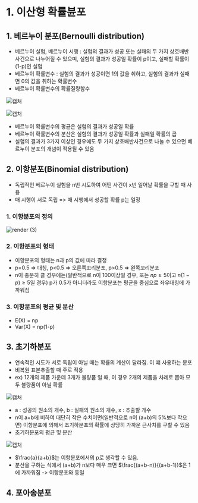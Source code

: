 # 1. 이산형 확률뷴포

## 1. 베르누이 분포(Bernoulli distribution)
- 베르누이 실험, 베르누이 시행 : 실험의 결과가 성공 또는 실패의 두 가지 상호배반사건으로 나누어질 수 있으며, 실험의 결과가 성공일 확률이 p이고, 실패할 확률이 (1-p)인 실험
- 베르누이 확률변수 : 실험의 결과가 성공이면 1의 값을 취하고, 실험의 결과가 실패면 0의 값을 취하는 확률변수
- 베르누이 확률변수의 확률질량함수

![캡처](https://user-images.githubusercontent.com/80622859/181464021-033664d1-5e3e-4db6-a3fd-94d8555a8f9d.PNG)

![캡처](https://user-images.githubusercontent.com/80622859/181464057-327a8738-6fb0-4a19-919f-694566ac5496.PNG)

- 베르누이 확률변수의 평균은 실험의 결과가 성공일 확률
- 베르누이 확률변수의 분산은 실험의 결과가 성공일 확률과 실패일 확률의 곱
- 실험의 결과가 3가지 이상인 경우에도 두 가지 상호배반사건으로 나눌 수 있으면 베르누이 분포의 개념이 적용될 수 있음

## 2. 이항분포(Binomial distribution)
- 독립적인 베르누이 실험을 n번 시도하여 어떤 사건이 x번 일어날 확률을 구할 때 사용
- 매 시행이 서로 독립 => 매 시행에서 성공할 확률 p는 일정

### 1. 이항분포의 정의

![render (3)](https://user-images.githubusercontent.com/80622859/181465202-993b91f2-700a-47fb-8544-2c8bb21b8f8a.png)

### 2. 이항분포의 형태
- 이항분포의 형태는 n과 p의 값에 따라 결정
- p=0.5 => 대칭, p<0.5 => 오른쪽꼬리분포, p>0.5 => 왼쪽꼬리분포
- n이 충분히 클 경우에는(일반적으로 n이 100이상일 경우, 또는 $np\geq5$이고 $n(1-p)\geq5$일 경우) p가 0.5가 아니더라도 이항분포는 평균을 중심으로 좌우대칭에 가까워짐

### 3. 이항분포의 평균 및 분산
- E(X) = np
- Var(X) = np(1-p)

## 3. 초기하분포
- 연속적인 시도가 서로 독립이 아닐 때는 확률의 계산이 달라짐. 이 떄 사용하는 분포
- 비복원 표본추출할 때 주로 적용
- ex) 12개의 제품 가운데 3개가 불량품 일 때, 이 경우 2개의 제품을 차례로 뽑아 모두 불량품이 아닐 확률

![캡처](https://user-images.githubusercontent.com/80622859/181468285-96894bbf-cad5-4f98-9d31-ac9f23ed99a2.PNG)

- a : 성공의 원소의 개수, b : 실패의 원소의 개수, x : 추출할 개수
- n이 a+b에 비하여 대단히 작은 수치이면(일반적으로 n이 (a+b)의 5%보다 작으면) 이항분포에 의해서 초기하분포의 확률에 상당히 가까운 근사치를 구할 수 있음
- 초기하분포의 평균 및 분산

![캡처](https://user-images.githubusercontent.com/80622859/181469007-0a364a6a-6923-45e5-8f24-28d40f6e8d17.PNG)

- $\frac{a}{a+b}$는 이항분포에서의 p로 생각할 수 있음.
- 분산을 구하는 식에서 (a+b)가 n보다 매우 크면 $\frac{(a+b-n)}{(a+b-1)}$은 1에 가까워짐 -> 이항분포와 동일

## 4. 포아송분포

